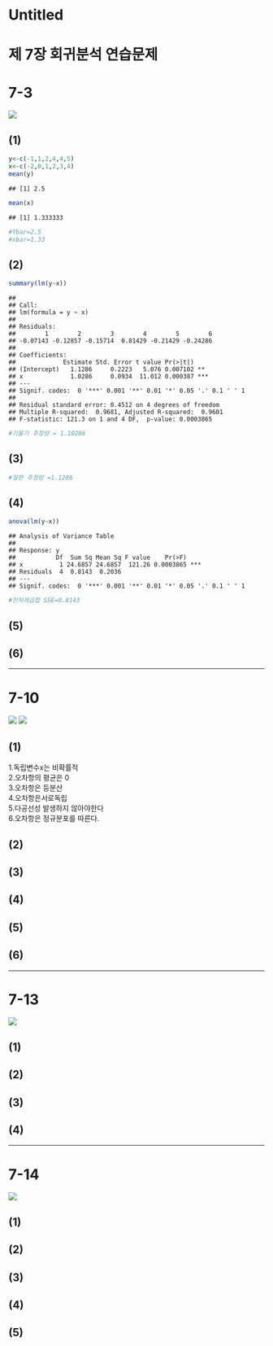 # Untitled



제 7장 회귀분석 연습문제
========================================================

# 7-3
![](figure/ex7.3.png)

## (1)


```r
y<-c(-1,1,2,4,4,5)
x<-c(-2,0,1,2,3,4)
mean(y)
```

```
## [1] 2.5
```

```r
mean(x)
```

```
## [1] 1.333333
```

```r
#Ybar=2.5
#xbar=1.33
```

## (2)


```r
summary(lm(y~x))
```

```
## 
## Call:
## lm(formula = y ~ x)
## 
## Residuals:
##        1        2        3        4        5        6 
## -0.07143 -0.12857 -0.15714  0.81429 -0.21429 -0.24286 
## 
## Coefficients:
##             Estimate Std. Error t value Pr(>|t|)    
## (Intercept)   1.1286     0.2223   5.076 0.007102 ** 
## x             1.0286     0.0934  11.012 0.000387 ***
## ---
## Signif. codes:  0 '***' 0.001 '**' 0.01 '*' 0.05 '.' 0.1 ' ' 1
## 
## Residual standard error: 0.4512 on 4 degrees of freedom
## Multiple R-squared:  0.9681,	Adjusted R-squared:  0.9601 
## F-statistic: 121.3 on 1 and 4 DF,  p-value: 0.0003865
```

```r
#기울기 추정량 = 1.10286
```

## (3)


```r
#절편 추정량 =1.1286
```

## (4)


```r
anova(lm(y~x))
```

```
## Analysis of Variance Table
## 
## Response: y
##           Df  Sum Sq Mean Sq F value    Pr(>F)    
## x          1 24.6857 24.6857  121.26 0.0003865 ***
## Residuals  4  0.8143  0.2036                      
## ---
## Signif. codes:  0 '***' 0.001 '**' 0.01 '*' 0.05 '.' 0.1 ' ' 1
```

```r
#잔차제곱합 SSE=0.8143
```

## (5)



## (6)



---------------------------------


# 7-10
![](figure/ex7.10.png)
![](figure/ex7.10_1.png)

## (1)
 1.독립변수x는 비확률적  
 2.오차항의 평균은 0  
 3.오차항은 등분산  
 4.오차항은서로독립  
 5.다공선성 발생하지 않아야한다  
 6.오차항은 정규분포를 따른다.  



## (2)



## (3)



## (4)



## (5)



## (6)



---------------------------------

# 7-13
![](figure/ex7.13.png)

## (1)



## (2)



## (3)



## (4)




---------------------------------

# 7-14
![](figure/ex7.14.png)


## (1)



## (2)



## (3)



## (4)



## (5)



